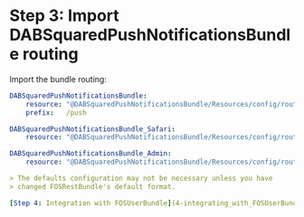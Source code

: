 Step 3: Import DABSquaredPushNotificationsBundle routing
=======================================
Import the bundle routing:

``` yaml
DABSquaredPushNotificationsBundle:
    resource: "@DABSquaredPushNotificationsBundle/Resources/config/routing.yml"
    prefix:   /push

DABSquaredPushNotificationsBundle_Safari:
    resource: "@DABSquaredPushNotificationsBundle/Resources/config/routing_safari.yml"

DABSquaredPushNotificationsBundle_Admin:
    resource: "@DABSquaredPushNotificationsBundle/Resources/config/routing_admin.yml"

> The defaults configuration may not be necessary unless you have
> changed FOSRestBundle's default format.

[Step 4: Integration with FOSUserBundle](4-integrating_with_FOSUserBundle.md).
